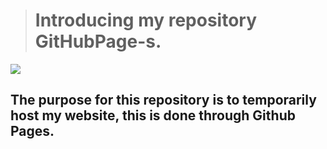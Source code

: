 > # Introducing my repository GitHubPage-s.

![](https://miro.medium.com/max/1400/1*UBPbXxCACLSygvXutPPGSA.jpeg)

## The purpose for this repository is to temporarily host my website, this is done through Github Pages.

